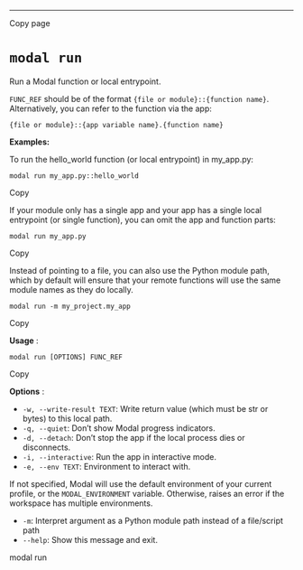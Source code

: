 * * *

Copy page

# `modal run`

Run a Modal function or local entrypoint.

`FUNC_REF` should be of the format `{file or module}::{function name}`.
Alternatively, you can refer to the function via the app:

`{file or module}::{app variable name}.{function name}`

**Examples:**

To run the hello_world function (or local entrypoint) in my_app.py:

    modal run my_app.py::hello_world

Copy

If your module only has a single app and your app has a single local
entrypoint (or single function), you can omit the app and function parts:

    modal run my_app.py

Copy

Instead of pointing to a file, you can also use the Python module path, which
by default will ensure that your remote functions will use the same module
names as they do locally.

    modal run -m my_project.my_app

Copy

**Usage** :

    modal run [OPTIONS] FUNC_REF

Copy

**Options** :

  * `-w, --write-result TEXT`: Write return value (which must be str or bytes) to this local path.
  * `-q, --quiet`: Don’t show Modal progress indicators.
  * `-d, --detach`: Don’t stop the app if the local process dies or disconnects.
  * `-i, --interactive`: Run the app in interactive mode.
  * `-e, --env TEXT`: Environment to interact with.

If not specified, Modal will use the default environment of your current
profile, or the `MODAL_ENVIRONMENT` variable. Otherwise, raises an error if
the workspace has multiple environments.

  * `-m`: Interpret argument as a Python module path instead of a file/script path
  * `--help`: Show this message and exit.

modal run
